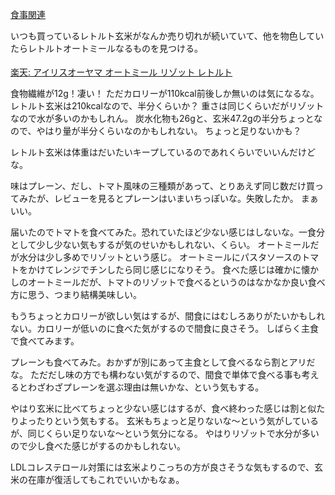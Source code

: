 [食事関連](%E9%A3%9F%E4%BA%8B%E9%96%A2%E9%80%A3)

いつも買っているレトルト玄米がなんか売り切れが続いていて、他を物色していたらレトルトオートミールなるものを見つける。

<a href="https://hb.afl.rakuten.co.jp/ichiba/408be6c4.b1e3ebac.408be6c5.afcc7afe/?pc=https%3A%2F%2Fitem.rakuten.co.jp%2Fs-kodawari%2F311688%2F&link_type=pict&ut=eyJwYWdlIjoiaXRlbSIsInR5cGUiOiJwaWN0Iiwic2l6ZSI6IjI0MHgyNDAiLCJuYW0iOjEsIm5hbXAiOiJyaWdodCIsImNvbSI6MSwiY29tcCI6ImRvd24iLCJwcmljZSI6MSwiYm9yIjoxLCJjb2wiOjEsImJidG4iOjEsInByb2QiOjAsImFtcCI6ZmFsc2V9" target="_blank" rel="nofollow sponsored noopener" style="word-wrap:break-word;"><img src="https://hbb.afl.rakuten.co.jp/hgb/408be6c4.b1e3ebac.408be6c5.afcc7afe/?me_id=1393093&item_id=10004932&pc=https%3A%2F%2Fthumbnail.image.rakuten.co.jp%2F%400_mall%2Fs-kodawari%2Fcabinet%2Fjishahin47%2F311688_00.jpg%3F_ex%3D240x240&s=240x240&t=pict" border="0" style="margin:2px" alt="" title=""><br>
楽天: アイリスオーヤマ オートミール リゾット レトルト 
</a>

食物繊維が12g！凄い！
ただカロリーが110kcal前後しか無いのは気になるな。レトルト玄米は210kcalなので、半分くらいか？
重さは同じくらいだがリゾットなので水が多いのかもしれん。
炭水化物も26gと、玄米47.2gの半分ちょっとなので、やはり量が半分くらいなのかもしれない。
ちょっと足りないかも？

レトルト玄米は体重はだいたいキープしているのであれくらいでいいんだけどな。

味はプレーン、だし、トマト風味の三種類があって、とりあえず同じ数だけ買ってみたが、レビューを見るとプレーンはいまいちっぽいな。失敗したか。
まぁいい。

届いたのでトマトを食べてみた。恐れていたほど少ない感じはしないな。一食分として少し少ない気もするが気のせいかもしれない、くらい。
オートミールだが水分は少し多めでリゾットという感じ。
オートミールにパスタソースのトマトをかけてレンジでチンしたら同じ感じになりそう。
食べた感じは確かに懐かしのオートミールだが、トマトのリゾットで食べるというのはなかなか良い食べ方に思う、つまり結構美味しい。

もうちょっとカロリーが欲しい気はするが、間食にはむしろありがたいかもしれない。カロリーが低いのに食べた気がするので間食に良さそう。
しばらく主食で食べてみます。

プレーンも食べてみた。おかずが別にあって主食として食べるなら割とアリだな。
ただだし味の方でも構わない気がするので、間食で単体で食べる事も考えるとわざわざプレーンを選ぶ理由は無いかな、という気もする。

やはり玄米に比べてちょっと少ない感じはするが、食べ終わった感じは割と似たりよったりという気もする。
玄米もちょっと足りないな〜という気がしているが、同じくらい足りないな〜という気分になる。
やはりリゾットで水分が多いので少し食べた感じがするのかもしれない。

LDLコレステロール対策には玄米よりこっちの方が良さそうな気もするので、玄米の在庫が復活してもこれでいいかもなぁ。

